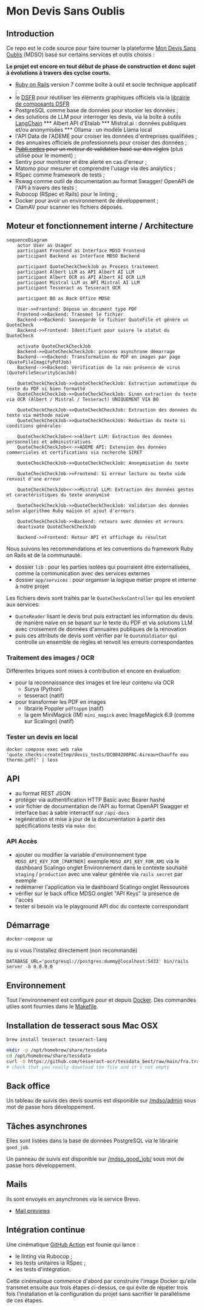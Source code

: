 # Mon Devis Sans Oublis

## Introduction

Ce repo est le code source pour faire tourner la plateforme [Mon Devis Sans Oublis](https://mon-devis-sans-oublis.beta.gouv.fr/) (MDSO) basé sur certains services et outils choisis :

**Le projet est encore en tout début de phase de construction et donc sujet à évolutions à travers des cyclse courts.**

* [Ruby on Rails](https://rubyonrails.org/) version 7 comme boîte à outil et socle technique applicatif ;
* le [DSFR](https://www.systeme-de-design.gouv.fr/) pour réutiliser les éléments graphiques officiels via la [librairie de
composants DSFR](https://github.com/betagouv/dsfr-view-components)
* PostgreSQL comme base de données pour stocker les données ;
*  des solutions de LLM pour interroger les devis, via la boîte à outils [LangChain](https://rubydoc.info/gems/langchainrb)
*** Albert API d'Etalab
*** Mistral.ai : données publiques et/ou anonymisées
*** Ollama : un modèle Llama local
* l'API Data de l'ADEME pour croiser les données d'entreprises qualifiées ;
* des annuaires officiels de professionnels pour croiser des données ;
* ~~[Publi.codes](https://publi.codes/) pour un moteur de validation basé sur des règles~~ (plus utilisé pour le moment) ;
* Sentry pour monitorer et être alerté en cas d'erreur ;
* Matomo pour mesurer et comprendre l'usage via des analytics ;
* RSpec comme framework de tests ;
* Rswag comme outil de documentation au format Swagger/ OpenAPI de l'API à travers des tests ;
* Rubocop (RSpec et Rails) pour le linting ;
* Docker pour avoir un environnement de développement ;
* ClamAV pour scanner les fichiers déposés.

## Moteur et fonctionnement interne / Architecture

```mermaid
sequenceDiagram
    actor User as Usager
    participant Frontend as Interface MDSO Frontend
    participant Backend as Interface MDSO Backend

    participant QuoteCheckCheckJob as Process traitement
    participant Albert LLM as API Albert AI LLM
    participant Albert OCR as API Albert AI OCR LLM
    participant Mistral LLM as API Mistral AI LLM
    participant Tesseract as Tesseract OCR

    participant BO as Back Office MDSO

    User->>Frontend: Dépose un document type PDF
    Frontend->>Backend: Transmet le fichier
    Backend->>Backend: Sauvegarde le fichier QuoteFile et génère un QuoteCheck
    Backend->>Frontend: Identifiant pour suivre le statut du QuoteCheck

    activate QuoteCheckCheckJob
    Backend->>QuoteCheckCheckJob: process asynchrone démarrage
    Backend-->>Backend: Transformation du PDF en images par page (QuoteFileImagifyPdfJob)
    Backend-->>Backend: Vérification de la non présence de virus (QuoteFileSecurityScanJob)

    QuoteCheckCheckJob->>QuoteCheckCheckJob: Extraction automatique du texte du PDF si bien formatté
    QuoteCheckCheckJob->>QuoteCheckCheckJob: Sinon extraction du texte via OCR (Albert / Mistral / Tesseract) UNIQUEMENT VIA BO

    QuoteCheckCheckJob->>QuoteCheckCheckJob: Extraction des données du texte via méthode naïve
    QuoteCheckCheckJob->>QuoteCheckCheckJob: Réduction du texte si conditions générales

    QuoteCheckCheckJob<<->>Albert LLM: Extraction des données personnelles et administratives
    QuoteCheckCheckJob<<->>ADEME API: Extension des données commerciales et certifications via recherche SIRET

    QuoteCheckCheckJob->>QuoteCheckCheckJob: Anonymisation du texte
    
    QuoteCheckCheckJob->>Frontend: Si erreur lecture ou texte vide renvoit d'une erreur

    QuoteCheckCheckJob<<->>Mistral LLM: Extraction des données gestes et caractéristiques du texte anonymisé

    QuoteCheckCheckJob->>QuoteCheckCheckJob: Validation des données selon algorithme Ruby maison et ajout d'erreurs

    QuoteCheckCheckJob->>Backend: retours avec données et erreurs
    deactivate QuoteCheckCheckJob

    Backend->>Frontend: Retour API et affichage du résultat
```

Nous suivons les recommendations et les conventions du framework Ruby on Rails et de la communauté.

- dossier `lib` : pour les parties isolées qui pourraient être externalisées, comme la communication avec des services externes
- dossier `app/services` : pour organiser la logique métier propre et interne à notre projet

Les fichiers devis sont traités par le `QuoteChecksController` qui les envoient aux services:
- `QuoteReader` lisant le devis brut puis extractant les information du devis de manière naïve en se basant sur le texte du PDF et via solutions LLM avec croisement de données d'annuaires publiques de la rénovation
- puis ces attributs de devis sont vérifier par le `QuoteValdiator` qui controlle un ensemble de règles et renvoit les erreurs correspondantes

### Traitement des images / OCR

Différentes briques sont mises à contribution et encore en évaluation:

* pour la reconnaissance des images et lire leur contenu via OCR
  * Surya (Python) 
  * tesseract (natif)
* pour transformer les PDF en images
  * librairie Poppler `pdftoppm` (natif)
  * la gem MiniMagick (IM) `mini_magick` avec ImageMagick 6.9 (comme sur Scalingo) (natif)

### Tester un devis en local

`docker compose exec web rake 'quote_checks:create[tmp/devis_tests/DC004200PAC-Aireau+Chauffe eau thermo.pdf]' | less`

## API

- au format REST JSON
- protéger via authentification HTTP Basic avec Bearer hashé
- voir fichier de documentation de l'API  au format OpenAPI Swagger et interface bac à sable interractif sur `/api-docs`
- regénération et mise à jour de la documentation à partir des spécifications tests via `make doc`

### API Accès

- ajouter ou modifier la variable d'environnement type `MDSO_API_KEY_FOR_[PARTNER]` exemple `MDSO_API_KEY_FOR_AMI`
  via le dashboard Scalingo onglet Environnement dans le contexte souhaité `staging` / `production`
  avec une valeur générée via `rails secret` par exemple
- redémarrer l'application via le dashboard Scalingo onglet Ressources
- vérifier sur le back office MDSO onglet "API Keys" la présence de l'accès
- tester si besoin via le playground API doc du contexte correspondant

## Démarrage

```shell
docker-compose up
```

ou si vous l'installez directement (non recommandé)

```shell
DATABASE_URL='postgresql://postgres:dummy@localhost:5433' bin/rails server -b 0.0.0.0
```

## Environnement

Tout l'environnement est configuré pour et depuis [Docker](https://www.docker.com/). Des
commandes utiles sont fournies dans le [Makefile](./Makefile).

## Installation de tesseract sous Mac OSX

`brew install tesseract tesseract-lang`

```sh
mkdir -p /opt/homebrew/share/tessdata
cd /opt/homebrew/share/tessdata
curl -O https://github.com/tesseract-ocr/tessdata_best/raw/main/fra.traineddata
# check that you really download the file and it's not empty
```

## Back office

Un tableau de suivis des devis soumis est disponible sur [/mdso/admin](http://localhost:3000/mdso/admin) sous mot de passe hors développement.

## Tâches asynchrones

Elles sont listées dans la base de données PostgreSQL via le librairie `good_job`.

Un panneau de suivis est disponible sur [/mdso_good_job/](http://localhost:3000/mdso_good_job/) sous mot de passe hors développement.

## Mails

Ils sont envoyés en asynchrones via le service Brevo.

- [Mail previews](http://localhost:3000/rails/mailers/)

## Intégration continue

Une cinématique [GitHub Action](https://github.com/betagouv/mondevissansoublis/tree/main/.github/workflows) est founie qui lance :

- le linting via Rubocop ;
- les tests unitaires ia RSpec ;
- les tests d'intégration.

Cette cinématique commence d'abord par construire l'image Docker
qu'elle transmet ensuite aux trois étapes ci-dessus, ce qui évite de
répéter trois fois l'installation et la configuration du projet sans
sacrifier le parallèlisme de ces étapes.
